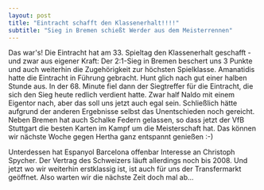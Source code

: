 ```yaml
---
layout: post
title: "Eintracht schafft den Klassenerhalt!!!!"
subtitle: "Sieg in Bremen schießt Werder aus dem Meisterrennen"
---
```


Das war's! Die Eintracht hat am 33. Spieltag den Klassenerhalt geschafft - und zwar aus eigener Kraft: Der 2:1-Sieg in Bremen beschert uns 3 Punkte und auch weiterhin die Zugehörigkeit zur höchsten Spielklasse. Amanatidis hatte die Eintracht in Führung gebracht. Hunt glich nach gut einer halben Stunde aus. In der 68. Minute fiel dann der Siegtreffer für die Eintracht, die sich den Sieg heute redlich verdient hatte. Zwar half Naldo mit einem Eigentor nach, aber das soll uns jetzt auch egal sein. Schließlich hätte aufgrund der anderen Ergebnisse selbst das Unentschieden noch gereicht. Neben Bremen hat auch Schalke Federn gelassen, so dass jetzt der VfB Stuttgart die besten Karten im Kampf um die Meisterschaft hat. Das können wir nächste Woche gegen Hertha ganz entspannt genießen :-)

Unterdessen hat Espanyol Barcelona offenbar Interesse an Christoph Spycher. Der Vertrag des Schweizers läuft allerdings noch bis 2008. Und jetzt wo wir weiterhin erstklassig ist, ist auch für uns der Transfermarkt geöffnet. Also warten wir die nächste Zeit doch mal ab...
